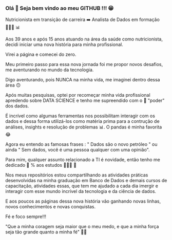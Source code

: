 ### Olá 👋 Seja bem vindo ao meu GITHUB !!! 😁

Nutricionista em transição de carreira ➡️ Analista de Dados em formação 👩🏻‍🎓 📊

Aos 39 anos e após 15 anos atuando na área da saúde como nutricionista, decidi iniciar uma nova história para minha profissional.

Virei a página e comecei do zero.

Meu primeiro passo para essa nova jornada foi me propor novos desafios, me aventurando no mundo da tecnologia.

Digo aventurando, pois NUNCA na minha vida, me imaginei dentro dessa área 🙃

Após muitas pesquisas, optei por recomeçar minha vida profissional apredendo sobre DATA SCIENCE e tenho me supreendido com o 💪 "poder" dos dados.

É incrível como algumas ferramentas nos possibilitam interagir com os dados e dessa forma utilizá-los como matéria prima para a contrução de análises, insights e resolução de problemas 📊. O pandas é minha favorita 😂

Agora eu entendo as famosas frases : " Dados são o novo petróleo "  ou ainda " Sem dados, você é uma pessoa qualquer com uma opinião".
 
Para mim, qualquer assunto relacionado a TI é novidade, então tenho me dedicado 💯 % aos estudos 👩🏻‍💻 📖

Nos meus repositórios estou compartilhando as atividades práticas desenvolvidas na minha graduação em Banco de Dados e demais cursos de capacitação, atividades essas, que tem me ajudado a cada dia imergir e interagir com esse mundo incrível da tecnologia e da ciência de dados.

E aos poucos as páginas dessa nova história vão ganhando novas linhas, novos conhecimentos e novas conquistas.

Fé e foco sempre!!!

"Que a minha coragem seja maior que o meu medo, e que a minha força seja tão grande quanto a minha fé" 🙌🏻
